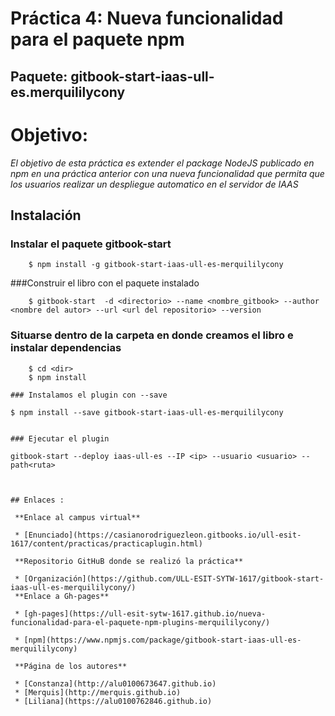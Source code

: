 # Práctica 4: Nueva funcionalidad para el paquete npm
## Paquete: gitbook-start-iaas-ull-es.merquililycony


# Objetivo:
*El objetivo de esta práctica es extender el package NodeJS publicado en npm en una práctica anterior con una nueva*
*funcionalidad que permita que los usuarios realizar un despliegue automatico en el servidor de IAAS*

## Instalación

### Instalar el paquete gitbook-start
~~~
    $ npm install -g gitbook-start-iaas-ull-es-merquililycony
~~~

###Construir el libro con el paquete instalado

~~~
    $ gitbook-start  -d <directorio> --name <nombre_gitbook> --author <nombre del autor> --url <url del repositorio> --version
~~~

### Situarse dentro de la carpeta en donde creamos el libro e instalar dependencias

~~~
    $ cd <dir>
    $ npm install

### Instalamos el plugin con --save

~~~
    $ npm install --save gitbook-start-iaas-ull-es-merquililycony
~~~

### Ejecutar el plugin

~~~
    gitbook-start --deploy iaas-ull-es --IP <ip> --usuario <usuario> --path<ruta>
~~~

    
## Enlaces :

 **Enlace al campus virtual**

 * [Enunciado](https://casianorodriguezleon.gitbooks.io/ull-esit-1617/content/practicas/practicaplugin.html)

 **Repositorio GitHuB donde se realizó la práctica**

 * [Organización](https://github.com/ULL-ESIT-SYTW-1617/gitbook-start-iaas-ull-es-merquililycony/)
 **Enlace a Gh-pages**

 * [gh-pages](https://ull-esit-sytw-1617.github.io/nueva-funcionalidad-para-el-paquete-npm-plugins-merquililycony/)

 * [npm](https://www.npmjs.com/package/gitbook-start-iaas-ull-es-merquililycony)

 **Página de los autores**

 * [Constanza](http://alu0100673647.github.io)
 * [Merquis](http://merquis.github.io)
 * [Liliana](https://alu0100762846.github.io)


